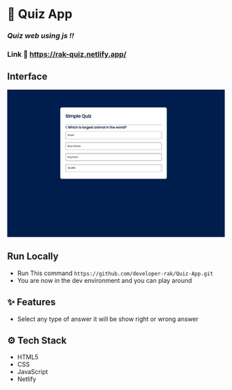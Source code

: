# :closed_book: Quiz App

### _Quiz web using js !!_

### Link :link: https://rak-quiz.netlify.app/

## Interface
<img src="img.jpg" />

## Run Locally

  - Run This command `https://github.com/developer-rak/Quiz-App.git`
  - You are now in the dev environment and you can play around

## ✨ Features

  - Select any type of answer it will be show right or wrong answer

## ⚙️ Tech Stack
  - HTML5
  - CSS
  - JavaScript
  - Netlify
